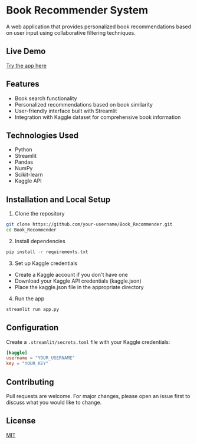 # Book Recommender System

A web application that provides personalized book recommendations based on user input using collaborative filtering techniques.

## Live Demo
[Try the app here](https://bookrecommender-check.streamlit.app/)

## Features
- Book search functionality
- Personalized recommendations based on book similarity
- User-friendly interface built with Streamlit
- Integration with Kaggle dataset for comprehensive book information

## Technologies Used
- Python
- Streamlit
- Pandas
- NumPy
- Scikit-learn
- Kaggle API

## Installation and Local Setup

1. Clone the repository
```bash
git clone https://github.com/your-username/Book_Recommender.git
cd Book_Recommender
```

2. Install dependencies
```bash
pip install -r requirements.txt
```

3. Set up Kaggle credentials
- Create a Kaggle account if you don't have one
- Download your Kaggle API credentials (kaggle.json)
- Place the kaggle.json file in the appropriate directory

4. Run the app
```bash
streamlit run app.py
```

## Configuration
Create a `.streamlit/secrets.toml` file with your Kaggle credentials:
```toml
[kaggle]
username = "YOUR_USERNAME"
key = "YOUR_KEY"
```

## Contributing
Pull requests are welcome. For major changes, please open an issue first to discuss what you would like to change.

## License
[MIT](https://choosealicense.com/licenses/mit/)
